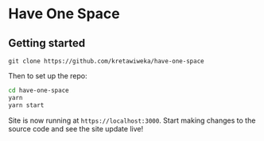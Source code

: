 # Have One Space

## Getting started

`git clone https://github.com/kretawiweka/have-one-space`

Then to set up the repo:

```bash
cd have-one-space
yarn
yarn start
```

Site is now running at `https://localhost:3000`. Start making changes to the source code and see the site update live!
